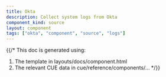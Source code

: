 ```yaml
---
title: Okta
description: Collect system logs from Okta
component_kind: source
layout: component
tags: ["okta", "component", "source", "logs"]
---
```


{{/*
This doc is generated using:

1. The template in layouts/docs/component.html
2. The relevant CUE data in cue/reference/components/...
*/}}
